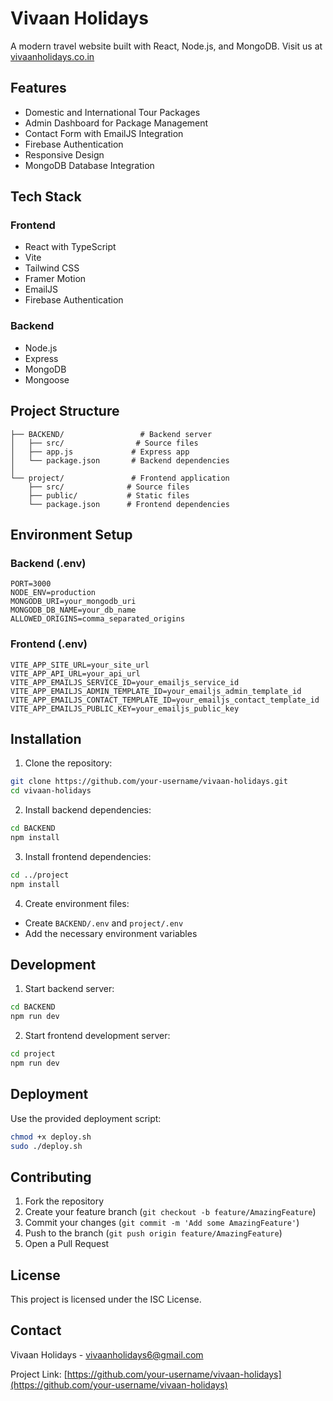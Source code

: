 # Vivaan Holidays

A modern travel website built with React, Node.js, and MongoDB. Visit us at [vivaanholidays.co.in](https://vivaanholidays.co.in)

## Features

- Domestic and International Tour Packages
- Admin Dashboard for Package Management
- Contact Form with EmailJS Integration
- Firebase Authentication
- Responsive Design
- MongoDB Database Integration

## Tech Stack

### Frontend
- React with TypeScript
- Vite
- Tailwind CSS
- Framer Motion
- EmailJS
- Firebase Authentication

### Backend
- Node.js
- Express
- MongoDB
- Mongoose

## Project Structure

```
├── BACKEND/                 # Backend server
│   ├── src/                # Source files
│   ├── app.js             # Express app
│   └── package.json       # Backend dependencies
│
└── project/               # Frontend application
    ├── src/              # Source files
    ├── public/           # Static files
    └── package.json      # Frontend dependencies
```

## Environment Setup

### Backend (.env)
```
PORT=3000
NODE_ENV=production
MONGODB_URI=your_mongodb_uri
MONGODB_DB_NAME=your_db_name
ALLOWED_ORIGINS=comma_separated_origins
```

### Frontend (.env)
```
VITE_APP_SITE_URL=your_site_url
VITE_APP_API_URL=your_api_url
VITE_APP_EMAILJS_SERVICE_ID=your_emailjs_service_id
VITE_APP_EMAILJS_ADMIN_TEMPLATE_ID=your_emailjs_admin_template_id
VITE_APP_EMAILJS_CONTACT_TEMPLATE_ID=your_emailjs_contact_template_id
VITE_APP_EMAILJS_PUBLIC_KEY=your_emailjs_public_key
```

## Installation

1. Clone the repository:
```bash
git clone https://github.com/your-username/vivaan-holidays.git
cd vivaan-holidays
```

2. Install backend dependencies:
```bash
cd BACKEND
npm install
```

3. Install frontend dependencies:
```bash
cd ../project
npm install
```

4. Create environment files:
- Create `BACKEND/.env` and `project/.env`
- Add the necessary environment variables

## Development

1. Start backend server:
```bash
cd BACKEND
npm run dev
```

2. Start frontend development server:
```bash
cd project
npm run dev
```

## Deployment

Use the provided deployment script:
```bash
chmod +x deploy.sh
sudo ./deploy.sh
```

## Contributing

1. Fork the repository
2. Create your feature branch (`git checkout -b feature/AmazingFeature`)
3. Commit your changes (`git commit -m 'Add some AmazingFeature'`)
4. Push to the branch (`git push origin feature/AmazingFeature`)
5. Open a Pull Request

## License

This project is licensed under the ISC License.

## Contact

Vivaan Holidays - [vivaanholidays6@gmail.com](mailto:vivaanholidays6@gmail.com)

Project Link: [https://github.com/your-username/vivaan-holidays](https://github.com/your-username/vivaan-holidays) 